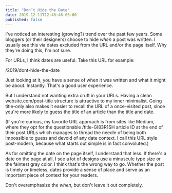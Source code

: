 ```yaml
---
title: "Don’t Hide the Date"
date: 2019-12-11T12:46:46-05:00
published: false
---
```


I've noticed an interesting (growing?) trend over the past few years. Some bloggers (or their designers) choose to hide *when* a post was written. I usually see this via dates excluded from the URL and/or the page itself. Why they're doing this, I'm not sure. 

For URLs, I think dates are useful. Take this URL for example: 

/2019/dont-hide-the-date

Just looking at it, you have a sense of when it was written and what it might be about. Instantly. That's a good user experience. 

But I understand not wanting extra cruft in your URLs. Having a clean website.com/post-title structure is attractive to my inner minimalist. Going title-only also makes it easier to recall the URL of a once-visited post, since you're more likely to guess the title of an article than the title and date.

(If you're curious, my favorite URL approach is from sites like Medium, where they opt for the questionable /title-GI83R1SH article ID at the end of their post URLs which manages to thread the needle of being both impossible to guess and devoid of any date context. I call this URL style post-modern, because what starts out simple is in fact convoluted.)

As for omitting the date on the page itself, I understand that less. If there's a date on the page at all, I see a lot of designs use a minuscule type size or the faintest gray color. I think that's the wrong way to go. Whether the post is timely or timeless, dates provide a sense of place and serve as an important piece of context for your readers. 

Don't overemphasize the *when*, but don't leave it out completely. 

